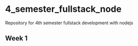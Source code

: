 # 4_semester_fullstack_node
Repository for 4th semester fullstack development with nodejs

Week 1
- 